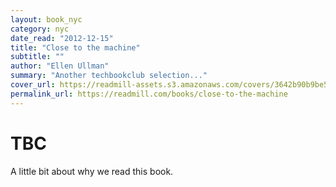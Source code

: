 ```yaml
---
layout: book_nyc
category: nyc
date_read: "2012-12-15"
title: "Close to the machine"
subtitle: ""
author: "Ellen Ullman"
summary: "Another techbookclub selection..."
cover_url: https://readmill-assets.s3.amazonaws.com/covers/3642b90b9be51db488093b66e5587875-original.png?1346003695
permalink_url: https://readmill.com/books/close-to-the-machine
---
```


# TBC
A little bit about why we read this book.

